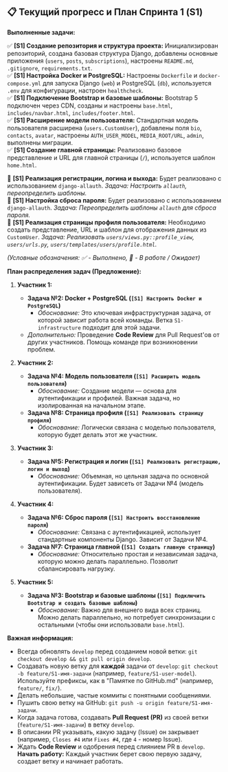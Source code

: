 ## 📋 Текущий прогресс и План Спринта 1 (S1)

**Выполненные задачи:**

✅ **[S1] Создание репозитория и структура проекта:** Инициализирован репозиторий, создана базовая структура Django, добавлены основные приложения (`users`, `posts`, `subscriptions`), настроены `README.md`, `.gitignore`, `requirements.txt`.  
✅ **[S1] Настройка Docker и PostgreSQL:** Настроены `Dockerfile` и `docker-compose.yml` для запуска Django (`web`) и PostgreSQL (`db`), используется `.env` для конфигурации, настроен `healthcheck`.  
✅ **[S1] Подключение Bootstrap и базовые шаблоны:** Bootstrap 5 подключен через CDN, созданы и настроены `base.html`, `includes/navbar.html`, `includes/footer.html`.  
✅ **[S1] Расширение модели пользователя:** Стандартная модель пользователя расширена (`users.CustomUser`), добавлены поля `bio`, `contacts`, `avatar`, настроены `AUTH_USER_MODEL`, `MEDIA_ROOT/URL`, `admin`, выполнены миграции.  
✅ **[S1] Создание главной страницы:** Реализовано базовое представление и URL для главной страницы (`/`), используется шаблон `home.html`.

🔄 **[S1] Реализация регистрации, логина и выхода:** Будет реализовано с использованием `django-allauth`. *Задача: Настроить `allauth`, переопределить шаблоны.*  
🔄 **[S1] Настройка сброса пароля:** Будет реализовано с использованием `django-allauth`. *Задача: Переопределить шаблоны `allauth` для сброса пароля.*  
🔄 **[S1] Реализация страницы профиля пользователя:** Необходимо создать представление, URL и шаблон для отображения данных из `CustomUser`. *Задача: Реализовать `users/views.py::profile_view`, `users/urls.py`, `users/templates/users/profile.html`.*

*(Условные обозначения: ✅ - Выполнено, 🔄 - В работе / Ожидает)*

**План распределения задач (Предложение):**


1.  **Участник 1:**
    *   **Задача №2: Docker + PostgreSQL (`[S1] Настроить Docker и PostgreSQL`)**
        *   *Обоснование:* Это ключевая инфраструктурная задача, от которой зависит работа всей команды.  Ветка `S1-infrastructure`  подходит для этой задачи.
    *   *Дополнительно:* Проведение **Code Review** для Pull Request'ов от других участников. Помощь команде при возникновении проблем.

2.  **Участник 2:**
    *   **Задача №4: Модель пользователя (`[S1] Расширить модель пользователя`)**
        *   *Обоснование:* Создание модели — основа для аутентификации и профилей. Важная задача, но изолированная на начальном этапе.
    *   **Задача №8: Страница профиля (`[S1] Реализовать страницу профиля`)**
        *   *Обоснование:* Логически связана с моделью пользователя, которую будет делать этот же участник.

3.  **Участник 3:**
    *   **Задача №5: Регистрация и логин (`[S1] Реализовать регистрацию, логин и выход`)**
        *   *Обоснование:* Объемная, но цельная задача по основной аутентификации. Будет зависеть от Задачи №4 (модель пользователя).

4.  **Участник 4:**
    *   **Задача №6: Сброс пароля (`[S1] Настроить восстановление пароля`)**
        *   *Обоснование:* Связана с аутентификацией, использует стандартные компоненты Django. Зависит от Задачи №4.
    *   **Задача №7: Страница главной (`[S1] Создать главную страницу`)**
        *   *Обоснование:* Относительно простая и независимая задача, которую можно делать параллельно. Позволит сбалансировать нагрузку.

5.  **Участник 5:**
    *   **Задача №3: Bootstrap и базовые шаблоны (`[S1] Подключить Bootstrap и создать базовые шаблоны`)**
        *   *Обоснование:* Важно для внешнего вида всех страниц. Можно делать параллельно, но потребует синхронизации с остальными (чтобы они использовали `base.html`).

**Важная информация:**

  
*  Всегда обновлять `develop` перед созданием новой ветки: `git checkout develop && git pull origin develop`.
*   Создавать новую ветку для **каждой** задачи от `develop`: `git checkout -b feature/S1-имя-задачи` (например, `feature/S1-user-model`). Используйте префиксы, как в "Памятке по GitHub.md" (например, `feature/`, `fix/`).
*   Делать небольшие, частые коммиты с понятными сообщениями.
*   Пушить свою ветку на GitHub: `git push -u origin feature/S1-имя-задачи`.
*   Когда задача готова, создавать **Pull Request (PR)** из своей ветки (`feature/S1-имя-задачи`) в ветку `develop`.
*   В описании PR указывать, какую задачу (Issue) он закрывает (например, `Closes #4` или `Fixes #4`, где `4` - номер Issue).
*   Ждать **Code Review** и одобрения перед слиянием PR в `develop`.
**Начать работу:** Каждый участник берет свою первую задачу, создает ветку и начинает работать.
